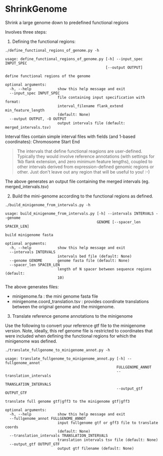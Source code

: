 # ShrinkGenome
Shrink a large genome down to predefined functional regions


Involves three steps:

1.  Defining the functional regions:

```
./define_functional_regions_of_genome.py -h

usage: define_functional_regions_of_genome.py [-h] --input_spec INPUT_SPEC
                                              [--output OUTPUT]

define functional regions of the genome

optional arguments:
  -h, --help            show this help message and exit
  --input_spec INPUT_SPEC
                        file containing input specification with format:
                        interval_filename flank_extend min_feature_length
                        (default: None)
  --output OUTPUT, -O OUTPUT
                        output intervals file (default: merged_intervals.tsv)
```

Interval files contain simple interval files with fields (and 1-based coordinates):
Chromosome   Start   End



>The intervals that define functional reagions are user-defined.  Typically they would involve reference annotations (with settings for 1kb flank extension, and zero minimum feature lengths), coupled to other intervals derived from expression-defined genomic regions or other.  Just don't leave out any region that will be useful to you! :-)


The above generates an output file containing the merged intervals (eg. merged_intervals.tsv)


2.  Build the mini-genome according to the functional regions as defined.

```
./build_minigenome_from_intervals.py -h

usage: build_minigenome_from_intervals.py [-h] --intervals INTERVALS --genome
                                          GENOME [--spacer_len SPACER_LEN]

build minigenome fasta

optional arguments:
  -h, --help            show this help message and exit
  --intervals INTERVALS
                        intervals bed file (default: None)
  --genome GENOME       genome fasta file (default: None)
  --spacer_len SPACER_LEN
                        length of N spacer between sequence regions (default:
                        10)

```


The above generates files:
-  minigenome.fa  : the mini genome fasta file
-  minigenome.coord_translation.tsv  : provides coordinate translations between the original genome and the minigenome.


3. Translate reference genome annotations to the minigenome

Use the following to convert your reference gtf file to the minigenome version.  Note, ideally, this ref genome file is restricted to coordinates that were included when defining the functional regions for which the minigenome was defined.

```
./translate_fullgenome_to_minigenome_annot.py -h

usage: translate_fullgenome_to_minigenome_annot.py [-h] --fullgenome_annot
                                                   FULLGENOME_ANNOT
                                                   --translation_intervals
                                                   TRANSLATION_INTERVALS
                                                   --output_gtf OUTPUT_GTF

translate full genome gtf|gff3 to the minigenome gtf|gff3

optional arguments:
  -h, --help            show this help message and exit
  --fullgenome_annot FULLGENOME_ANNOT
                        input fullgenome gtf or gff3 file to translate coords
                        (default: None)
  --translation_intervals TRANSLATION_INTERVALS
                        translation intervals tsv file (default: None)
  --output_gtf OUTPUT_GTF
                        output gtf filename (default: None)

```



